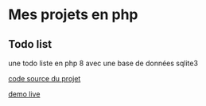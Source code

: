 # Mes projets en php

## Todo list

une todo liste en php 8 avec une base de données sqlite3

[code source du projet](https://github.com/StevenLignereux/todoList)

[demo live](http://todolist.stevenlignereux.fr/)
